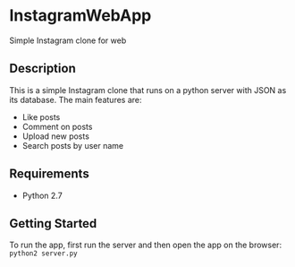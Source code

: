 # InstagramWebApp
Simple Instagram clone for web

## Description
This is a simple Instagram clone that runs on a python server with JSON as its database.
The main features are:
- Like posts
- Comment on posts
- Upload new posts
- Search posts by user name

## Requirements
- Python 2.7

## Getting Started
To run the app, first run the server and then open the app on the browser:
`python2 server.py`

